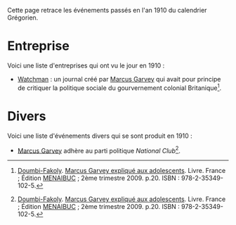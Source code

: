 <!-- TITLE: 1910 -->
<!-- SUBTITLE: Événements passés en 1910 -->

Cette page retrace les événements passés en l'an 1910 du calendrier Grégorien.

# Entreprise
Voici une liste d'entreprises qui ont vu le jour en 1910 :
* [Watchman](/organisme/journal/watchman) : un journal créé par [Marcus Garvey](/personnalite/homme/polymathe/caraibes/midi/colonie/xamayca/marcus-gavey) qui avait pour principe de critiquer la politique sociale du gourvernement colonial Britanique[^1].

# Divers
Voici une liste d'événements divers qui se sont produit en 1910 :
* [Marcus Garvey](/personnalite/homme/polymathe/caraibes/midi/colonie/xamayca/marcus-gavey) adhère au parti politique *National Club*[^1].


[^1]: [Doumbi-Fakoly](/personnalite/homme/guerrier/afrique/nord-ouest/empire/mali/fakoli-manden). [Marcus Garvey expliqué aux adolescents](/ouvrage/documentaire/marcus-garvey-explique-aux-adolescents). Livre. France ; Édition [MENAIBUC](/organisme/editeur/menaibuc) ; 2ème trimestre 2009. p.20. ISBN : 978-2-35349-102-5.
